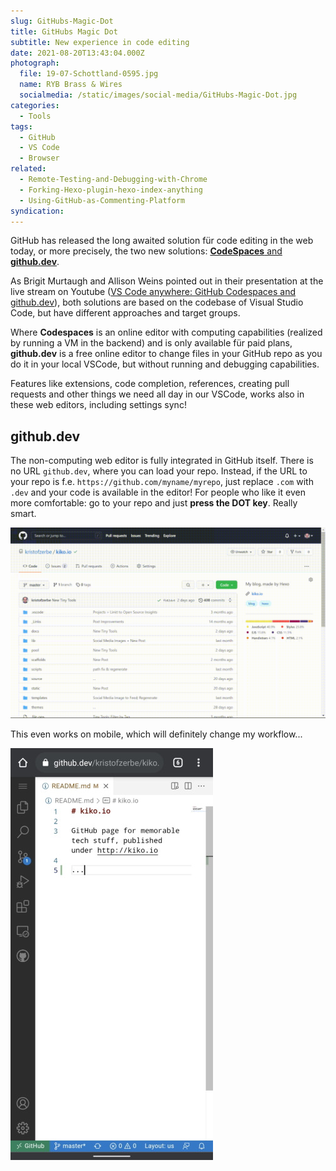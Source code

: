 ```yaml
---
slug: GitHubs-Magic-Dot
title: GitHubs Magic Dot
subtitle: New experience in code editing
date: 2021-08-20T13:43:04.000Z
photograph:
  file: 19-07-Schottland-0595.jpg
  name: RYB Brass & Wires
  socialmedia: /static/images/social-media/GitHubs-Magic-Dot.jpg
categories:
  - Tools
tags:
  - GitHub
  - VS Code
  - Browser
related:
  - Remote-Testing-and-Debugging-with-Chrome
  - Forking-Hexo-plugin-hexo-index-anything
  - Using-GitHub-as-Commenting-Platform
syndication: 
---
```


GitHub has released the long awaited solution für code editing in the web today, or more precisely, the two new solutions: [**CodeSpaces** and **github.dev**](https://github.com/features/codespaces).

As Brigit Murtaugh and Allison Weins pointed out in their presentation at the live stream on Youtube ([VS Code anywhere: GitHub Codespaces and github.dev](https://www.youtube.com/watch?v=c3hHhRME_XI)), both solutions are based on the codebase of Visual Studio Code, but have different approaches and target groups.

Where **Codespaces** is an online editor with computing capabilities (realized by running a VM in the backend) and is only available für paid plans, **github.dev** is a free online editor to change files in your GitHub repo as you do it in your local VSCode, but without running and debugging capabilities.

<!-- more -->

Features like extensions, code completion, references, creating pull requests and other things we need all day in our VSCode, works also in these web editors, including settings sync!

## github.dev

The non-computing web editor is fully integrated in GitHub itself. There is no URL ``github.dev``, where you can load your repo. Instead, if the URL to your repo is f.e. ``https://github.com/myname/myrepo``, just replace ``.com`` with ``.dev`` and your code is available in the editor! For people who like it even more comfortable: go to your repo and just **press the DOT key**. Really smart.

![Github.dev Demo](GitHubs-Magic-Dot/githubdev-demo-compressed.gif)

This even works on mobile, which will definitely change my workflow...

![Github.dev Demo on mobile](GitHubs-Magic-Dot/githubdev-mobile.jpg)